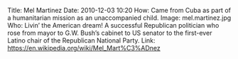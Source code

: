 Title: Mel Martinez
Date: 2010-12-03 10:20
How: Came from Cuba as part of a humanitarian mission as an unaccompanied child.
Image: mel.martinez.jpg
Who: Livin’ the American dream! A successful Republican politician who rose from mayor to G.W. Bush’s cabinet to US senator to the first-ever Latino chair of the Republican National Party. 
Link: https://en.wikipedia.org/wiki/Mel_Mart%C3%ADnez